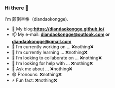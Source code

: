### Hi there 👋

I'm 颠倒空格（diandaokongge).

* 📖 My blog:**https://diandaokongge.github.io/**
* 📫 My e-mail: **diandaokongge@outlook.com or diandaokongge@gmail.com**
* 🔭 I’m currently working on ... ❌nothing❌
* 🌱 I’m currently learning ... ❌nothing❌
* 👯 I’m looking to collaborate on ... ❌nothing❌
* 🤔 I’m looking for help with ... ❌nothing❌
* 💬 Ask me about ... ❌nothing❌
* 😄 Pronouns: ❌nothing❌
* ⚡ Fun fact: ❌nothing❌



<!--
**diandaokongge/diandaokongge** is a ✨ _special_ ✨ repository because its `README.md` (this file) appears on your GitHub profile.

Here are some ideas to get you started:

- 🔭 I’m currently working on ...
- 🌱 I’m currently learning ...
- 👯 I’m looking to collaborate on ...
- 🤔 I’m looking for help with ...
- 💬 Ask me about ...
- 📫 How to reach me: ...
- 😄 Pronouns: ...
- ⚡ Fun fact: ...
-->
